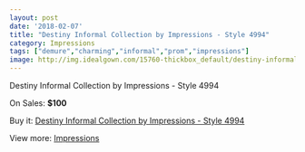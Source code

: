 ```yaml
---
layout: post
date: '2018-02-07'
title: "Destiny Informal Collection by Impressions - Style 4994"
category: Impressions
tags: ["demure","charming","informal","prom","impressions"]
image: http://img.idealgown.com/15760-thickbox_default/destiny-informal-collection-by-impressions-style-4994.jpg
---
```

Destiny Informal Collection by Impressions - Style 4994

On Sales: **$100**
<a href="https://www.idealgown.com/en/impressions/6311-destiny-informal-collection-by-impressions-style-4994.html"><amp-img layout="responsive" width="600" height="600" src="//img.idealgown.com/15760-thickbox_default/destiny-informal-collection-by-impressions-style-4994.jpg" alt="Destiny Informal Collection by Impressions - Style 4994 0" /></a>

Buy it: [Destiny Informal Collection by Impressions - Style 4994](https://www.idealgown.com/en/impressions/6311-destiny-informal-collection-by-impressions-style-4994.html "Destiny Informal Collection by Impressions - Style 4994")

View more: [Impressions](https://www.idealgown.com/en/91-impressions "Impressions")